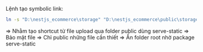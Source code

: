 Lệnh tạo symbolic link:

```bash
ln -s "D:\nestjs_ecommerce\storage" "D:\nestjs_ecommerce\public\storage"
```

=> Nhằm tạo shortcut từ file upload qua folder public dùng serve-static
=> Bảo mật file
=> Chỉ public những file cần thiết
=> Ẩn folder root nhờ package serve-static
